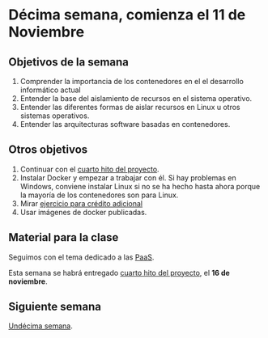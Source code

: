 # Décima semana, comienza el 11 de Noviembre

## Objetivos de la semana

1. Comprender la importancia de los contenedores en el el desarrollo
   informático actual
1. Entender la base del aislamiento de recursos en el sistema operativo.
2. Entender las diferentes formas de aislar recursos en Linux u otros sistemas operativos.
3. Entender las arquitecturas software basadas en contenedores.

## Otros objetivos

1. Continuar con el [cuarto hito del proyecto](https://jj.github.io/IV/documentos/proyecto/4.PaaS).
1. Instalar Docker y empezar a trabajar con él. Si hay problemas en
   Windows, conviene instalar Linux si no se ha hecho hasta ahora
   porque la mayoría de los contenedores son para Linux.
1. Mirar [ejercicio para crédito adicional](https://jj.github.io/IV/documentos/proyecto/3.5.tests)
2. Usar imágenes de docker publicadas. 

## Material para la clase

Seguimos con el tema dedicado a las [PaaS](http://jj.github.io/IV/documentos/temas/PaaS).

Esta semana se habrá entregado [cuarto hito del proyecto](http://jj.github.io/IV/documentos/proyecto/4.PaaS), el **16 de noviembre**.

## Siguiente semana

[Undécima semana](semana-11.md). 

